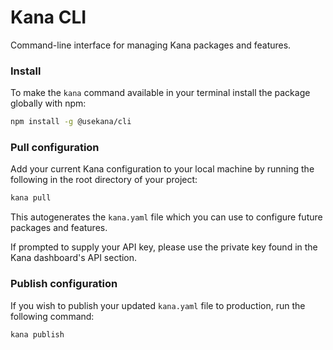# Kana CLI

Command-line interface for managing Kana packages and features.

### Install

To make the `kana` command available in your terminal install the package globally with npm:

```bash
npm install -g @usekana/cli
```

### Pull configuration

Add your current Kana configuration to your local machine by running the following in the root directory of your project:

```bash
kana pull
```

This autogenerates the `kana.yaml` file which you can use to configure future packages and features. 

If prompted to supply your API key, please use the private key found in the Kana dashboard's API section.

### Publish configuration

If you wish to publish your updated `kana.yaml` file to production, run the following command:

```bash
kana publish
```
